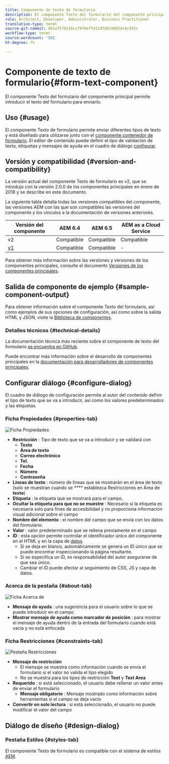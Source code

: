 ```yaml
---
title: Componente de texto de formulario
description: El componente Texto del formulario del componente principal permite introducir el texto del formulario para enviarlo.
role: Architect, Developer, Administrator, Business Practitioner
translation-type: tm+mt
source-git-commit: d01a7576518ccf9f0effd12dfd8198854c6cd55c
workflow-type: tm+mt
source-wordcount: '582'
ht-degree: 7%

---
```



# Componente de texto de formulario{#form-text-component}

El componente Texto del formulario del componente principal permite introducir el texto del formulario para enviarlo.

## Uso {#usage}

El componente Texto de formulario permite enviar diferentes tipos de texto y está diseñado para utilizarse junto con el [componente contenedor de formulario](form-container.md). El editor de contenido puede definir el tipo de validación de texto, etiquetas y mensajes de ayuda en el cuadro de diálogo [configurar](#configure-dialog).

## Versión y compatibilidad {#version-and-compatibility}

La versión actual del componente Texto de formulario es v2, que se introdujo con la versión 2.0.0 de los componentes principales en enero de 2018 y se describe en este documento.

La siguiente tabla detalla todas las versiones compatibles del componente, las versiones AEM con las que son compatibles las versiones del componente y los vínculos a la documentación de versiones anteriores.

| Versión del componente | AEM 6.4 | AEM 6.5 | AEM as a Cloud Service |
|--- |--- |--- |---|
| v2 | Compatible | Compatible | Compatible |
| [v1](/help/components/v1/form-text-v1.md) | Compatible | Compatible | - |

Para obtener más información sobre las versiones y versiones de los componentes principales, consulte el documento [Versiones de los componentes principales](/help/versions.md).

## Salida de componente de ejemplo {#sample-component-output}

Para obtener información sobre el componente Texto del formulario, así como ejemplos de sus opciones de configuración, así como sobre la salida HTML y JSON, visite la [Biblioteca de componentes](https://adobe.com/go/aem_cmp_library_form_text).

### Detalles técnicos {#technical-details}

La documentación técnica más reciente sobre el componente de texto del formulario [se encuentra en GitHub](https://adobe.com/go/aem_cmp_tech_form_text_v2).

Puede encontrar más información sobre el desarrollo de componentes principales en la [documentación para desarrolladores de componentes principales](/help/developing/overview.md).

## Configurar diálogo {#configure-dialog}

El cuadro de diálogo de configuración permite al autor del contenido definir el tipo de texto que se va a introducir, así como los valores predeterminados y las etiquetas.

### Ficha Propiedades {#properties-tab}

![Ficha Propiedades](/help/assets/form-text-edit-properties.png)

* **Restricción** : Tipo de texto que se va a introducir y se validará con
   * **Texto**
   * **Área de texto**
   * **Correo electrónico**
   * **Tel.**
   * **Fecha**
   * **Número**
   * **Contraseña**
* **Líneas de texto** : número de líneas que se mostrarán en el área de texto (solo se muestran cuando se  **** establezca Restricciones en Área de  **texto**)
* **Etiqueta** : la etiqueta que se mostrará para el campo.
* **Ocultar la etiqueta para que no se muestre** : Necesario si la etiqueta es necesaria solo para fines de accesibilidad y no proporciona información visual adicional sobre el campo
* **Nombre del elemento** : el nombre del campo que se envía con los datos del formulario.
* **Valor** : valor predeterminado que se rellena previamente en el campo
* **ID** : esta opción permite controlar el identificador único del componente en el HTML y en la capa de  [datos](/help/developing/data-layer/overview.md).
   * Si se deja en blanco, automáticamente se genera un ID único que se puede encontrar inspeccionando la página resultante.
   * Si se especifica un ID, es responsabilidad del autor asegurarse de que sea único.
   * Cambiar el ID puede afectar al seguimiento de CSS, JS y capa de datos.

### Acerca de la pestaña {#about-tab}

![Ficha Acerca de](/help/assets/form-text-edit-about.png)

* **Mensaje de ayuda** : una sugerencia para el usuario sobre lo que se puede introducir en el campo
* **Mostrar mensaje de ayuda como marcador de posición** : para mostrar el mensaje de ayuda dentro de la entrada del formulario cuando está vacía y no está enfocada

### Ficha Restricciones {#constraints-tab}

![Pestaña Restricciones](/help/assets/form-text-edit-constraints.png)

* **Mensaje de restricción**
   * El mensaje se muestra como información cuando se envía el formulario si el valor no valida el tipo elegido
   * No se muestra para los tipos de restricción **Text** y **Text Area**
* **Requerido** : si está seleccionado, el usuario debe rellenar un valor antes de enviar el formulario
   * **Mensaje obligatorio** : Mensaje mostrado como información sobre herramientas si el campo se deja vacío
* **Convertir en solo lectura** : si está seleccionado, el usuario no puede modificar el valor del campo

## Diálogo de diseño {#design-dialog}

### Pestaña Estilos {#styles-tab}

El componente Texto de formulario es compatible con el sistema de estilos [AEM](/help/get-started/authoring.md#component-styling).
